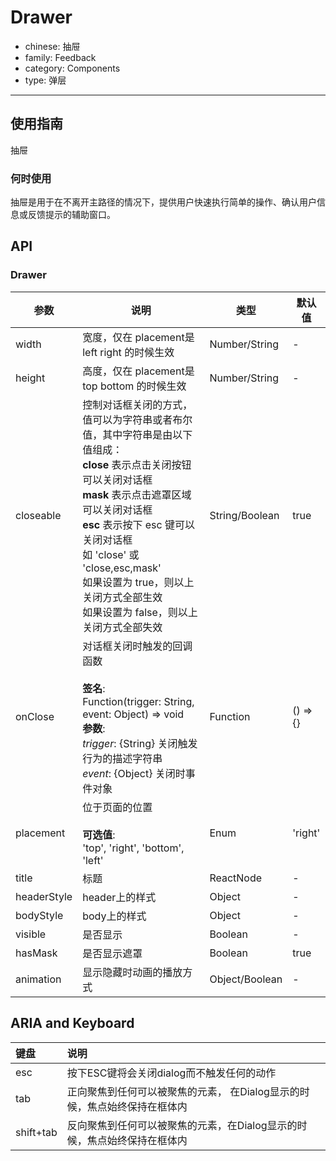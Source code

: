 # Drawer

-   chinese: 抽屉
-   family: Feedback
-   category: Components
-   type: 弹层

---

## 使用指南

抽屉

### 何时使用

抽屉是用于在不离开主路径的情况下，提供用户快速执行简单的操作、确认用户信息或反馈提示的辅助窗口。

## API

### Drawer

| 参数          | 说明                                                                                                                                                                                                               | 类型             | 默认值      |
| ----------- | ---------------------------------------------------------------------------------------------------------------------------------------------------------------------------------------------------------------- | -------------- | -------- |
| width       | 宽度，仅在 placement是 left right 的时候生效                                                                                                                                                                                | Number/String  | -        |
| height      | 高度，仅在 placement是 top bottom 的时候生效                                                                                                                                                                                | Number/String  | -        |
| closeable   | 控制对话框关闭的方式，值可以为字符串或者布尔值，其中字符串是由以下值组成：<br>**close** 表示点击关闭按钮可以关闭对话框<br>**mask** 表示点击遮罩区域可以关闭对话框<br>**esc** 表示按下 esc 键可以关闭对话框<br>如 'close' 或 'close,esc,mask'<br>如果设置为 true，则以上关闭方式全部生效<br>如果设置为 false，则以上关闭方式全部失效 | String/Boolean | true     |
| onClose     | 对话框关闭时触发的回调函数<br><br>**签名**:<br>Function(trigger: String, event: Object) => void<br>**参数**:<br>_trigger_: {String} 关闭触发行为的描述字符串<br>_event_: {Object} 关闭时事件对象                                                     | Function       | () => {} |
| placement   | 位于页面的位置<br><br>**可选值**:<br>'top', 'right', 'bottom', 'left'                                                                                                                                                      | Enum           | 'right'  |
| title       | 标题                                                                                                                                                                                                               | ReactNode      | -        |
| headerStyle | header上的样式                                                                                                                                                                                                       | Object         | -        |
| bodyStyle   | body上的样式                                                                                                                                                                                                         | Object         | -        |
| visible     | 是否显示                                                                                                                                                                                                             | Boolean        | -        |
| hasMask     | 是否显示遮罩                                                                                                                                                                                                           | Boolean        | true     |
| animation   | 显示隐藏时动画的播放方式                                                                                                                                                                                                     | Object/Boolean | -        |

## ARIA and Keyboard

| 键盘        | 说明                                       |
| :-------- | :--------------------------------------- |
| esc       | 按下ESC键将会关闭dialog而不触发任何的动作                |
| tab       | 正向聚焦到任何可以被聚焦的元素， 在Dialog显示的时候，焦点始终保持在框体内 |
| shift+tab | 反向聚焦到任何可以被聚焦的元素，在Dialog显示的时候，焦点始终保持在框体内  |
